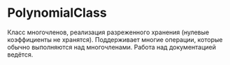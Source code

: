 # PolynomialClass
Класс многочленов, реализация разреженного хранения (нулевые коэффициенты не хранятся).
Поддерживает многие операции, которые обычно выполняются над многочленами. Работа над документацией ведётся.
